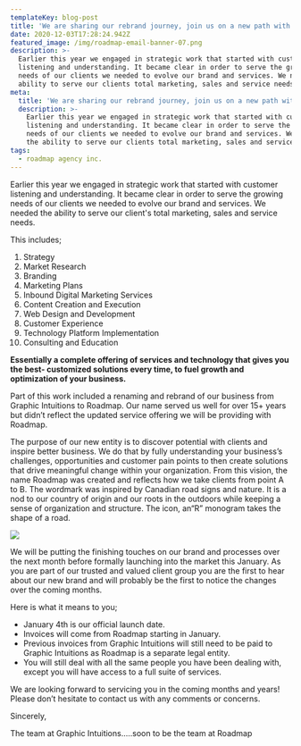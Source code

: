 ```yaml
---
templateKey: blog-post
title: 'We are sharing our rebrand journey, join us on a new path with Roadmap'
date: 2020-12-03T17:28:24.942Z
featured_image: /img/roadmap-email-banner-07.png
description: >-
  Earlier this year we engaged in strategic work that started with customer
  listening and understanding. It became clear in order to serve the growing
  needs of our clients we needed to evolve our brand and services. We needed the
  ability to serve our clients total marketing, sales and service needs.
meta:
  title: 'We are sharing our rebrand journey, join us on a new path with Roadmap'
  description: >-
    Earlier this year we engaged in strategic work that started with customer
    listening and understanding. It became clear in order to serve the growing
    needs of our clients we needed to evolve our brand and services. We needed
    the ability to serve our clients total marketing, sales and service needs.
tags:
  - roadmap agency inc.
---
```

Earlier this year we engaged in strategic work that started with customer listening and understanding. It became clear in order to serve the growing needs of our clients we needed to evolve our brand and services. We needed the ability to serve our client's total marketing, sales and service needs.

This includes;

1. Strategy
2. Market Research
3. Branding
4. Marketing Plans
5. Inbound Digital Marketing Services
6. Content Creation and Execution
7. Web Design and Development
8. Customer Experience
9. Technology Platform Implementation
10. Consulting and Education

**Essentially a complete offering of services and technology that gives you the best- customized solutions every time, to fuel growth and optimization of your business.**

Part of this work included a renaming and rebrand of our business from Graphic Intuitions to Roadmap. Our name served us well for over 15+ years but didn’t reflect the updated service offering we will be providing with Roadmap.

The purpose of our new entity is to discover potential with clients and inspire better business. We do that by fully understanding your business’s challenges, opportunities and customer pain points to then create solutions that drive meaningful change within your organization. From this vision, the name Roadmap was created and reflects how we take clients from point A to B. The wordmark was inspired by Canadian road signs and nature. It is a nod to our country of origin and our roots in the outdoors while keeping a sense of organization and structure. The icon, an“R” monogram takes the shape of a road.

![](/img/roadmap_logo-r2.png)

We will be putting the finishing touches on our brand and processes over the next month before formally launching into the market this January. As you are part of our trusted and valued client group you are the first to hear about our new brand and will probably be the first to notice the changes over the coming months.

Here is what it means to you;

* January 4th is our official launch date.
* Invoices will come from Roadmap starting in January.
* Previous invoices from Graphic Intuitions will still need to be paid to Graphic Intuitions as Roadmap is a separate legal entity.
* You will still deal with all the same people you have been dealing with, except you will have access to a full suite of services.

We are looking forward to servicing you in the coming months and years! Please don’t hesitate to contact us with any comments or concerns.

Sincerely,

The team at Graphic Intuitions.....soon to be the team at Roadmap